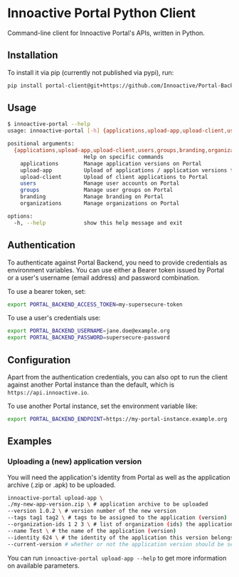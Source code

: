 # Innoactive Portal Python Client

Command-line client for Innoactive Portal's APIs, written in Python.

## Installation

To install it via pip (currently not published via pypi), run:

```sh
pip install portal-client@git+https://github.com/Innoactive/Portal-Backend-Python-Client.git@main
```

## Usage

```bash
$ innoactive-portal --help
usage: innoactive-portal [-h] {applications,upload-app,upload-client,users,groups,branding,organizations} ...

positional arguments:
  {applications,upload-app,upload-client,users,groups,branding,organizations}
                        Help on specific commands
    applications        Manage application versions on Portal
    upload-app          Upload of applications / application versions to Portal
    upload-client       Upload of client applications to Portal
    users               Manage user accounts on Portal
    groups              Manage user groups on Portal
    branding            Manage branding on Portal
    organizations       Manage organizations on Portal

options:
  -h, --help            show this help message and exit
```

## Authentication

To authenticate against Portal Backend, you need to provide credentials as environment variables. You can use either a Bearer token issued by Portal or a user's username (email address) and password combination.

To use a bearer token, set:

```sh
export PORTAL_BACKEND_ACCESS_TOKEN=my-supersecure-token
```

To use a user's credentials use:

```sh
export PORTAL_BACKEND_USERNAME=jane.doe@example.org
export PORTAL_BACKEND_PASSWORD=supersecure-password
```

## Configuration

Apart from the authentication credentials, you can also opt to run the client against another Portal instance than the default, which is `https://api.innoactive.io`.

To use another Portal instance, set the environment variable like:

```sh
export PORTAL_BACKEND_ENDPOINT=https://my-portal-instance.example.org
```

## Examples

### Uploading a (new) application version

You will need the application's identity from Portal as well as the application archive (.zip or .apk) to be uploaded.

```sh
innoactive-portal upload-app \
./my-new-app-version.zip \ # application archive to be uploaded
--version 1.0.2 \ # version number of the new version
--tags tag1 tag2 \ # tags to be assigned to the application (version)
--organization-ids 1 2 3 \ # list of organization (ids) the application should be made available to
--name Test \ # the name of the application (version)
--identity 624 \ # the identity of the application this version belongs to
--current-version # whether or not the application version should be set as the current one
```

You can run `innoactive-portal upload-app --help` to get more information on available parameters.
